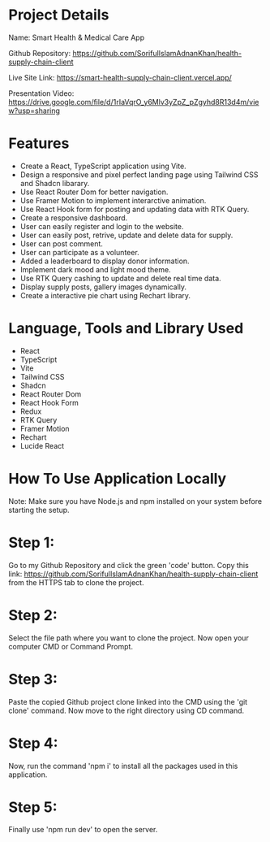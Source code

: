 # Project Details

Name: Smart Health & Medical Care App

Github Repository: https://github.com/SorifulIslamAdnanKhan/health-supply-chain-client

Live Site Link: https://smart-health-supply-chain-client.vercel.app/

Presentation Video: https://drive.google.com/file/d/1rIaVqrO_y6Mlv3yZpZ_pZgyhd8R13d4m/view?usp=sharing

# Features

- Create a React, TypeScript application using Vite.
- Design a responsive and pixel perfect landing page using Tailwind CSS and Shadcn libarary.
- Use React Router Dom for better navigation.
- Use Framer Motion to implement interarctive animation.
- Use React Hook form for posting and updating data with RTK Query.
- Create a responsive dashboard.
- User can easily register and login to the website.
- User can easily post, retrive, update and delete data for supply.
- User can post comment.
- User can participate as a volunteer.
- Added a leaderboard to display donor information.
- Implement dark mood and light mood theme.
- Use RTK Query cashing to update and delete real time data.
- Display supply posts, gallery images dynamically.
- Create a interactive pie chart using Rechart library.

# Language, Tools and Library Used

- React
- TypeScript
- Vite
- Tailwind CSS
- Shadcn
- React Router Dom
- React Hook Form
- Redux
- RTK Query
- Framer Motion
- Rechart
- Lucide React

# How To Use Application Locally

Note: Make sure you have Node.js and npm installed on your system before starting the setup.

# Step 1:

Go to my Github Repository and click the green 'code' button. Copy this link: https://github.com/SorifulIslamAdnanKhan/health-supply-chain-client from the HTTPS tab to clone the project.

# Step 2:

Select the file path where you want to clone the project. Now open your computer CMD or Command Prompt.

# Step 3:

Paste the copied Github project clone linked into the CMD using the 'git clone' command. Now move to the right directory using CD command.

# Step 4:

Now, run the command 'npm i' to install all the packages used in this application.

# Step 5:

Finally use 'npm run dev' to open the server.
